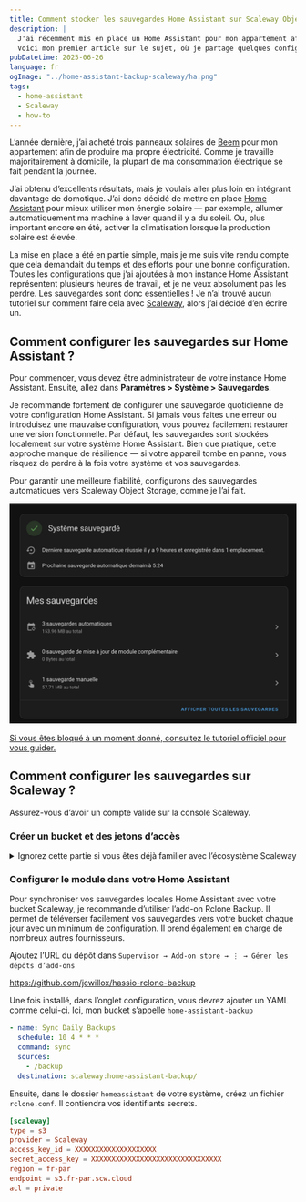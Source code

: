 ```yaml
---
title: Comment stocker les sauvegardes Home Assistant sur Scaleway Object Storage ?
description: |
  J'ai récemment mis en place un Home Assistant pour mon appartement afin d’optimiser l’utilisation de mes panneaux solaires.
  Voici mon premier article sur le sujet, où je partage quelques configurations utiles que j’ai mises en place.
pubDatetime: 2025-06-26
language: fr
ogImage: "../home-assistant-backup-scaleway/ha.png"
tags:
  - home-assistant
  - Scaleway
  - how-to
---
```


L’année dernière, j’ai acheté trois panneaux solaires de [Beem](https://beemenergy.fr/) pour mon appartement afin de produire ma propre électricité.
Comme je travaille majoritairement à domicile, la plupart de ma consommation électrique se fait pendant la journée.

J’ai obtenu d’excellents résultats, mais je voulais aller plus loin en intégrant davantage de domotique.
J’ai donc décidé de mettre en place [Home Assistant](https://www.home-assistant.io/) pour mieux utiliser mon énergie solaire — par exemple, allumer automatiquement ma machine à laver quand il y a du soleil.
Ou, plus important encore en été, activer la climatisation lorsque la production solaire est élevée.

La mise en place a été en partie simple, mais je me suis vite rendu compte que cela demandait du temps et des efforts pour une bonne configuration.
Toutes les configurations que j’ai ajoutées à mon instance Home Assistant représentent plusieurs heures de travail, et je ne veux absolument pas les perdre.
Les sauvegardes sont donc essentielles !
Je n’ai trouvé aucun tutoriel sur comment faire cela avec [Scaleway](https://www.scaleway.com/en/), alors j’ai décidé d’en écrire un.

## Comment configurer les sauvegardes sur Home Assistant ?

Pour commencer, vous devez être administrateur de votre instance Home Assistant.
Ensuite, allez dans **Paramètres > Système > Sauvegardes**.

Je recommande fortement de configurer une sauvegarde quotidienne de votre configuration Home Assistant.
Si jamais vous faites une erreur ou introduisez une mauvaise configuration, vous pouvez facilement restaurer une version fonctionnelle.
Par défaut, les sauvegardes sont stockées localement sur votre système Home Assistant.
Bien que pratique, cette approche manque de résilience — si votre appareil tombe en panne, vous risquez de perdre à la fois votre système et vos sauvegardes.

Pour garantir une meilleure fiabilité, configurons des sauvegardes automatiques vers Scaleway Object Storage, comme je l’ai fait.

![Home Assistant backup screen in French](../home-assistant-backup-scaleway/backup-screen.jpg)

[Si vous êtes bloqué à un moment donné, consultez le tutoriel officiel pour vous guider.](https://www.home-assistant.io/common-tasks/general/#setting-up-an-automatic-backup-process)

## Comment configurer les sauvegardes sur Scaleway ?

Assurez-vous d’avoir un compte valide sur la console Scaleway.

### Créer un bucket et des jetons d’accès

<details>
<summary>Ignorez cette partie si vous êtes déjà familier avec l’écosystème Scaleway</summary>

Dans le produit de stockage d’objets, créez un bucket dans votre projet afin qu’il contienne les copies de vos sauvegardes.
La région que vous utilisez n’a pas vraiment d’importance, les sauvegardes ne sont pas lourdes donc vous pouvez les héberger où vous voulez.

Voici un exemple de mon bucket

![Here is my bucket](../home-assistant-backup-scaleway/my-bucket.jpg)

Vous pouvez voir que mon bucket n’est pas vide, toutes mes sauvegardes y sont stockées en toute sécurité.

Vous devrez ensuite créer un jeton API avec les droits appropriés pour permettre à votre Home Assistant d’y envoyer du contenu.
Consultez [la documentation Scaleway à ce sujet.](https://www.scaleway.com/en/docs/iam/how-to/create-policy/)
Ce que je recommande, c’est de créer une politique spécifique donnant les droits d’accès en lecture / écriture / suppression à votre bucket.
Vous pouvez le faire via l’interface web ou avec [terraform](https://developer.hashicorp.com/terraform) si vous préférez.

Vous devrez obtenir votre jeton d’accès ainsi que votre jeton secret

![Example of modal in web ui where you can get your tokens](../home-assistant-backup-scaleway/token.png)

<details>
<summary>Code pour terraform</summary>

```terraform
provider "scaleway" {
  region  = "fr-par" # ou "nl-ams", "pl-waw"
  zone    = "fr-par-1"
}

# Crée une application IAM Scaleway (nécessaire pour générer un jeton API)
resource "scaleway_iam_application" "bucket_app" {
  name        = "bucket-access-app"
  description = "Application IAM pour accéder au bucket de stockage d’objets"
}

# Crée le jeton API pour l’application IAM
resource "scaleway_iam_api_token" "bucket_token" {
  application_id = scaleway_iam_application.bucket_app.id
  description    = "Jeton avec accès lecture/écriture à un bucket spécifique"
  expires_at     = "2030-01-01T00:00:00Z" # Optionnel : définir une date d’expiration
}

# Crée le bucket de stockage d’objets
resource "scaleway_object_bucket" "my_bucket" {
  name   = "my-secure-bucket" # doit être unique globalement
  region = "fr-par"
}

# Définit une politique accordant l’accès lecture/écriture au bucket spécifique
data "scaleway_iam_policy_document" "bucket_rw_policy" {
  version = "2022-10-01"

  statement {
    effect    = "allow"
    action    = [
      "object:read",
      "object:write",
      "object:list",
      "object:delete"
    ]
    resource = [
      "rn:scw:object:fr-par::bucket:${scaleway_object_bucket.my_bucket.name}",
      "rn:scw:object:fr-par::object:${scaleway_object_bucket.my_bucket.name}/*"
    ]
  }
}

# Attache la politique à l’application IAM
resource "scaleway_iam_policy" "bucket_rw_policy" {
  name           = "bucket-read-write-policy"
  description    = "Accès lecture et écriture à un bucket spécifique"
  policy_document = data.scaleway_iam_policy_document.bucket_rw_policy.json
  application_id = scaleway_iam_application.bucket_app.id
}
```

</details>

</details>

### Configurer le module dans votre Home Assistant

Pour synchroniser vos sauvegardes locales Home Assistant avec votre bucket Scaleway, je recommande d’utiliser l’add-on Rclone Backup.
Il permet de téléverser facilement vos sauvegardes vers votre bucket chaque jour avec un minimum de configuration.
Il prend également en charge de nombreux autres fournisseurs.

Ajoutez l’URL du dépôt dans `Supervisor → Add-on store → ⋮ → Gérer les dépôts d’add-ons`

https://github.com/jcwillox/hassio-rclone-backup

Une fois installé, dans l’onglet configuration, vous devrez ajouter un YAML comme celui-ci.
Ici, mon bucket s’appelle `home-assistant-backup`

```yaml
- name: Sync Daily Backups
  schedule: 10 4 * * *
  command: sync
  sources:
    - /backup
  destination: scaleway:home-assistant-backup/
```

Ensuite, dans le dossier `homeassistant` de votre système, créez un fichier `rclone.conf`.
Il contiendra vos identifiants secrets.

```toml
[scaleway]
type = s3
provider = Scaleway
access_key_id = XXXXXXXXXXXXXXXXXXXX
secret_access_key = XXXXXXXXXXXXXXXXXXXXXXXXXXXXXXXX
region = fr-par
endpoint = s3.fr-par.scw.cloud
acl = private
```
